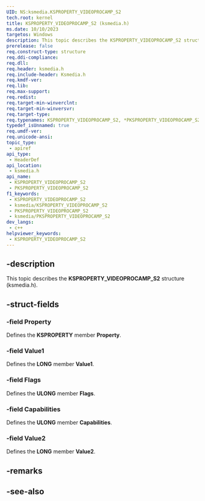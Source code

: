 ```yaml
---
UID: NS:ksmedia.KSPROPERTY_VIDEOPROCAMP_S2
tech.root: kernel
title: KSPROPERTY_VIDEOPROCAMP_S2 (ksmedia.h)
ms.date: 10/10/2023
targetos: Windows
description: This topic describes the KSPROPERTY_VIDEOPROCAMP_S2 structure (ksmedia.h).
prerelease: false
req.construct-type: structure
req.ddi-compliance: 
req.dll: 
req.header: ksmedia.h
req.include-header: Ksmedia.h
req.kmdf-ver: 
req.lib: 
req.max-support: 
req.redist: 
req.target-min-winverclnt: 
req.target-min-winversvr: 
req.target-type: 
req.typenames: KSPROPERTY_VIDEOPROCAMP_S2, *PKSPROPERTY_VIDEOPROCAMP_S2
typedef_isUnnamed: true
req.umdf-ver: 
req.unicode-ansi: 
topic_type:
 - apiref
api_type:
 - HeaderDef
api_location:
 - ksmedia.h
api_name:
 - KSPROPERTY_VIDEOPROCAMP_S2
 - PKSPROPERTY_VIDEOPROCAMP_S2
f1_keywords:
 - KSPROPERTY_VIDEOPROCAMP_S2
 - ksmedia/KSPROPERTY_VIDEOPROCAMP_S2
 - PKSPROPERTY_VIDEOPROCAMP_S2
 - ksmedia/PKSPROPERTY_VIDEOPROCAMP_S2
dev_langs:
 - c++
helpviewer_keywords:
 - KSPROPERTY_VIDEOPROCAMP_S2
---
```


## -description

This topic describes the **KSPROPERTY_VIDEOPROCAMP_S2** structure (ksmedia.h).

## -struct-fields

### -field Property

Defines the **KSPROPERTY** member **Property**.

### -field Value1

Defines the **LONG** member **Value1**.

### -field Flags

Defines the **ULONG** member **Flags**.

### -field Capabilities

Defines the **ULONG** member **Capabilities**.

### -field Value2

Defines the **LONG** member **Value2**.

## -remarks

## -see-also
